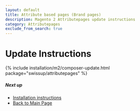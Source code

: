 ```yaml
---
layout: default
title: Attribute based pages (Brand pages)
description: Magento 2 Attributepages update instructions
category: Attributepages
exclude_from_search: true
---
```


# Update Instructions

{% include installation/m2/composer-update.html package="swissup/attributepages" %}

##### Next up

 -  [Installation instructions](../)
 -  [Back to Main Page](../../)
